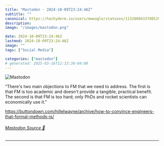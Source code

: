 ```yaml
---
title: "Mastodon - 2024-10-09T23:24:46Z"
subtitle: ""
canonical: https://hachyderm.io/users/mweagle/statuses/113280043370012946
description:
image: "/images/mastodon.png"

date: 2024-10-09T23:24:46Z
lastmod: 2024-10-09T23:24:46Z
image: ""
tags: ["Social Media"]

categories: ["mastodon"]
# generated: 2025-03-16T12:33:30-04:00
---
```

![Mastodon](/images/mastodon.png)

<p>“There&#39;s two main objections to FM that we need to address. The first is that FM is too academic and doesn&#39;t provide a tangible, practical benefit. The second is that FM is too hard; only PhDs and rocket scientists can economically use it.”</p><p><a href="https://buttondown.com/hillelwayne/archive/how-to-convince-engineers-that-formal-methods-is/" target="_blank" rel="nofollow noopener noreferrer" translate="no"><span class="invisible">https://</span><span class="ellipsis">buttondown.com/hillelwayne/arc</span><span class="invisible">hive/how-to-convince-engineers-that-formal-methods-is/</span></a></p>


###### [Mastodon Source 🐘](https://hachyderm.io/@mweagle/113280043370012946)

___
